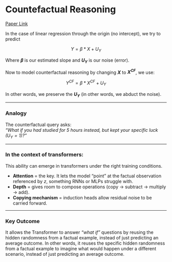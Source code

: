 # Countefactual Reasoning

[Paper Link](https://arxiv.org/pdf/2506.05188)

In the case of linear regression through the origin (no intercept), we try to predict

$$Y = \beta * X + U_Y$$

Where **$\beta$** is our estimated slope and **$U_Y$** is our noise (error).

Now to model counterfactual reasoning by changing **$X$** to **$X^{CF}$**, we use:

$$Y^{CF} = \beta * X^{CF} + U_Y$$

In other words, we preserve the **$U_Y$** (in other words, we abduct the noise).

---

### Analogy

The counterfactual query asks:  
*“What if you had studied for 5 hours instead, but kept your specific luck ($U_Y​ = 1$)?”*

---

### In the context of transformers:

This ability can emerge in transformers under the right training conditions.

- **Attention** = the key. It lets the model “point” at the factual observation referenced by *z*, something RNNs or MLPs struggle with.  
- **Depth** = gives room to compose operations (copy → subtract → multiply → add).  
- **Copying mechanism** = induction heads allow residual noise to be carried forward.  

---

### Key Outcome

It allows the Transformer to answer *“what if”* questions by reusing the hidden randomness from a factual example, instead of just predicting an average outcome. In other words, it reuses the specific hidden randomness from a factual example to imagine what would happen under a different scenario, instead of just predicting an average outcome.